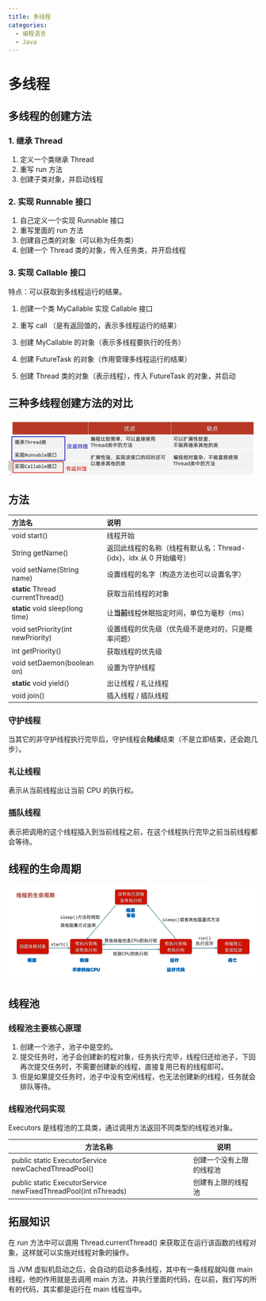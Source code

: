 ```yaml
---
title: 多线程
categories:
  - 编程语言
  - Java
---
```

# 多线程

## 多线程的创建方法

### 1. 继承 Thread

1. 定义一个类继承 Thread
2. 重写 run 方法
3. 创建子类对象，并启动线程

### 2. 实现 Runnable 接口

1. 自己定义一个实现 Runnable 接口
2. 重写里面的 run 方法
3. 创建自己类的对象（可以称为任务类）
4. 创建一个 Thread 类的对象，传入任务类，并开启线程

### 3. 实现 Callable 接口

特点：可以获取到多线程运行的结果。

1. 创建一个类 MyCallable 实现 Callable 接口

2. 重写 call （是有返回值的，表示多线程运行的结果）

   

3. 创建 MyCallable 的对象（表示多线程要执行的任务）

4. 创建 FutureTask 的对象（作用管理多线程运行的结果）

5. 创建 Thread 类的对象（表示线程），传入 FutureTask 的对象，并启动



## 三种多线程创建方法的对比

![1](../../assets/java/picture/1.jpg)



## 方法

| 方法名                            | 说明                                                         |
| :-------------------------------- | :----------------------------------------------------------- |
| void start()                      | 线程开始                                                     |
| String getName()                  | 返回此线程的名称（线程有默认名：Thread-{idx}，idx 从 0 开始编号） |
| void setName(String name)         | 设置线程的名字（构造方法也可以设置名字）                     |
| **static** Thread currentThread() | 获取当前线程的对象                                           |
| **static** void sleep(long time)  | 让**当前**线程休眠指定时间，单位为毫秒（ms）                 |
| void setPriority(int newPriority) | 设置线程的优先级（优先级不是绝对的，只是概率问题）           |
| int getPriority()                 | 获取线程的优先级                                             |
| void setDaemon(boolean on)        | 设置为守护线程                                               |
| **static** void yield()           | 出让线程 / 礼让线程                                          |
| void join()                       | 插入线程 / 插队线程                                          |

### 守护线程

当其它的非守护线程执行完毕后，守护线程会**陆续**结束（不是立即结束，还会跑几步）。 



### 礼让线程

表示从当前线程出让当前 CPU 的执行权。



### 插队线程

表示把调用的这个线程插入到当前线程之前，在这个线程执行完毕之前当前线程都会等待。





## 线程的生命周期

![2](../../assets/java/picture/2.png)



## 线程池

### 线程池主要核心原理

1. 创建一个池子，池子中是空的。
2. 提交任务时，池子会创建新的程对象，任务执行完毕，线程归还给池子，下回再次提交任务时，不需要创建新的线程，直接复用已有的线程即可。
3. 但是如果提交任务时，池子中没有空闲线程，也无法创建新的线程，任务就会排队等待。



### 线程池代码实现

Executors 是线程池的工具类，通过调用方法返回不同类型的线程池对象。

| 方法名称                                                     | 说明                     |
| ------------------------------------------------------------ | ------------------------ |
| public static ExecutorService newCachedThreadPool()          | 创建一个没有上限的线程池 |
| public static ExecutorService newFixedThreadPool(int nThreads) | 创建有上限的线程池       |



## 拓展知识

在 run 方法中可以调用 Thread.currentThread() 来获取正在运行该函数的线程对象，这样就可以实施对线程对象的操作。

当 JVM 虚拟机启动之后，会自动的启动多条线程，其中有一条线程就叫做 main 线程，他的作用就是去调用 main 方法，并执行里面的代码，在以前，我们写的所有的代码，其实都是运行在 main 线程当中。



